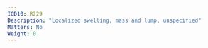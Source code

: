 ```yaml
---
ICD10: R229
Description: "Localized swelling, mass and lump, unspecified"
Matters: No
Weight: 0
---
```


